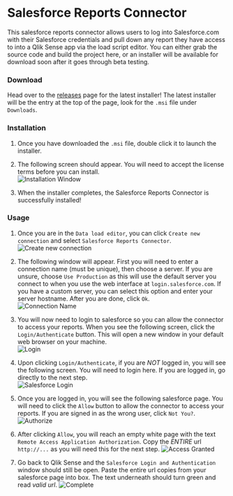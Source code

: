 # Salesforce Reports Connector
This salesforce reports connector allows users to log into Salesforce.com with their Salesforce credentials and pull down any report they have access to into a Qlik Sense app via the load script editor. You can either grab the source code and build the project here, or an installer will be available for download soon after it goes through beta testing.


### Download
Head over to the [releases](https://github.com/eapowertools/SalesforceReportsConnector/releases) page for the latest installer! The latest installer will be the entry at the top of the page, look for the `.msi` file under `Downloads`.


### Installation

1. Once you have downloaded the `.msi` file, double click it to launch the installer.

1. The following screen should appear. You will need to accept the license terms before you can install.  
![Installation Window](https://s3.amazonaws.com/eapowertools/salesforce-reports-connector/imgs/readme/installation.png)

1. When the installer completes, the Salesforce Reports Connector is successfully installed!


### Usage

1. Once you are in the `Data load editor`, you can click `Create new connection` and select `Salesforce Reports Connector`.  
![Create new connection](https://s3.amazonaws.com/eapowertools/salesforce-reports-connector/imgs/readme/chooseConnection.png)

1. The following window will appear. First you will need to enter a connection name (must be unique), then choose a server. If you are unsure, choose `Use Production` as this will use the default server you connect to when you use the web interface at `login.salesforce.com`. If you have a custom server, you can select this option and enter your server hostname. After you are done, click `Ok`.  
![Connection Name](https://s3.amazonaws.com/eapowertools/salesforce-reports-connector/imgs/readme/newConnectionName.png)

1. You will now need to login to salesforce so you can allow the connector to access your reports. When you see the following screen, click the `Login/Authenticate` button. This will open a new window in your default web browser on your machine.  
![Login](https://s3.amazonaws.com/eapowertools/salesforce-reports-connector/imgs/readme/emptyAuth.png)

1. Upon clicking `Login/Authenticate`, if you are *NOT* logged in, you will see the following screen. You will need to login here. If you are logged in, go directly to the next step.  
![Salesforce Login](https://s3.amazonaws.com/eapowertools/salesforce-reports-connector/imgs/readme/salesforceLogin.png)

1. Once you are logged in, you will see the following salesforce page. You will need to click the `Allow` button to allow the connector to access your reports. If you are signed in as the wrong user, click `Not You?`.
![Authorize](https://s3.amazonaws.com/eapowertools/salesforce-reports-connector/imgs/readme/apiAuth.png)

1. After clicking `Allow`, you will reach an empty white page with the text `Remote Access Application Authorization`. Copy the *ENTIRE* url `http://...` as you will need this for the next step.
![Access Granted](https://s3.amazonaws.com/eapowertools/salesforce-reports-connector/imgs/readme/authGranted.png)

1. Go back to Qlik Sense and the `Salesforce Login and Authentication` window should still be open. Paste the entire url copies from your salesforce page into box. The text underneath should turn green and read _valid url_.
![Complete](https://s3.amazonaws.com/eapowertools/salesforce-reports-connector/imgs/readme/completedAuth.png)
